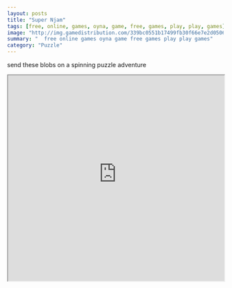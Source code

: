 ```yaml
---
layout: posts
title: "Super Njam"
tags: [free, online, games, oyna, game, free, games, play, play, games]
image: "http://img.gamedistribution.com/339bc0551b17499fb30f66e7e2d0506f.jpg"
summary: "  free online games oyna game free games play play games"
category: "Puzzle"
---
```


send these blobs on a spinning puzzle adventure

<iframe width="100%" height="480px;" src="http://flash.gamedistribution.com?game=339bc0551b17499fb30f66e7e2d0506f"></iframe>